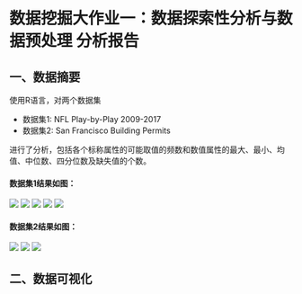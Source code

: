 
# 数据挖掘大作业一：数据探索性分析与数据预处理 分析报告

## 一、数据摘要

使用R语言，对两个数据集
- 数据集1: NFL Play-by-Play 2009-2017
- 数据集2: San Francisco Building Permits

进行了分析，包括各个标称属性的可能取值的频数和数值属性的最大、最小、均值、中位数、四分位数及缺失值的个数。

#### 数据集1结果如图：

![](https://github.com/zyh0904/dm-report1/blob/master/result/1-1.png)
![](https://github.com/zyh0904/dm-report1/blob/master/result/1-2.png)
![](https://github.com/zyh0904/dm-report1/blob/master/result/1-3.png)
![](https://github.com/zyh0904/dm-report1/blob/master/result/1-4.png)
![](https://github.com/zyh0904/dm-report1/blob/master/result/1-5.png)

#### 数据集2结果如图：

![](https://github.com/zyh0904/dm-report1/blob/master/result/2-1.png)
![](https://github.com/zyh0904/dm-report1/blob/master/result/2-2.png)
![](https://github.com/zyh0904/dm-report1/blob/master/result/2-3.png)

## 二、数据可视化

